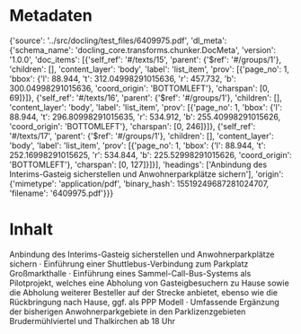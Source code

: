 # Metadaten
{'source': '../src/docling/test_files/6409975.pdf', 'dl_meta': {'schema_name': 'docling_core.transforms.chunker.DocMeta', 'version': '1.0.0', 'doc_items': [{'self_ref': '#/texts/15', 'parent': {'$ref': '#/groups/1'}, 'children': [], 'content_layer': 'body', 'label': 'list_item', 'prov': [{'page_no': 1, 'bbox': {'l': 88.944, 't': 312.04998291015636, 'r': 457.732, 'b': 300.04998291015636, 'coord_origin': 'BOTTOMLEFT'}, 'charspan': [0, 69]}]}, {'self_ref': '#/texts/16', 'parent': {'$ref': '#/groups/1'}, 'children': [], 'content_layer': 'body', 'label': 'list_item', 'prov': [{'page_no': 1, 'bbox': {'l': 88.944, 't': 296.80998291015635, 'r': 534.912, 'b': 255.40998291015626, 'coord_origin': 'BOTTOMLEFT'}, 'charspan': [0, 246]}]}, {'self_ref': '#/texts/17', 'parent': {'$ref': '#/groups/1'}, 'children': [], 'content_layer': 'body', 'label': 'list_item', 'prov': [{'page_no': 1, 'bbox': {'l': 88.944, 't': 252.16998291015625, 'r': 534.844, 'b': 225.52998291015626, 'coord_origin': 'BOTTOMLEFT'}, 'charspan': [0, 127]}]}], 'headings': ['Anbindung des Interims-Gasteig sicherstellen und Anwohnerparkplätze sichern'], 'origin': {'mimetype': 'application/pdf', 'binary_hash': 15519249687281024707, 'filename': '6409975.pdf'}}}

# Inhalt
Anbindung des Interims-Gasteig sicherstellen und Anwohnerparkplätze sichern
· Einführung einer Shuttlebus-Verbindung zum Parkplatz Großmarkthalle
· Einführung eines Sammel-Call-Bus-Systems als Pilotprojekt, welches eine Abholung von Gasteigbesuchern  zu  Hause  sowie  die  Abholung  weiterer  Besteller  auf  der  Strecke anbietet, ebenso wie die Rückbringung nach Hause, ggf. als PPP Modell
· Umfassende Ergänzung der bisherigen Anwohnerparkgebiete in den Parklizenzgebieten Brudermühlviertel und Thalkirchen ab 18 Uhr